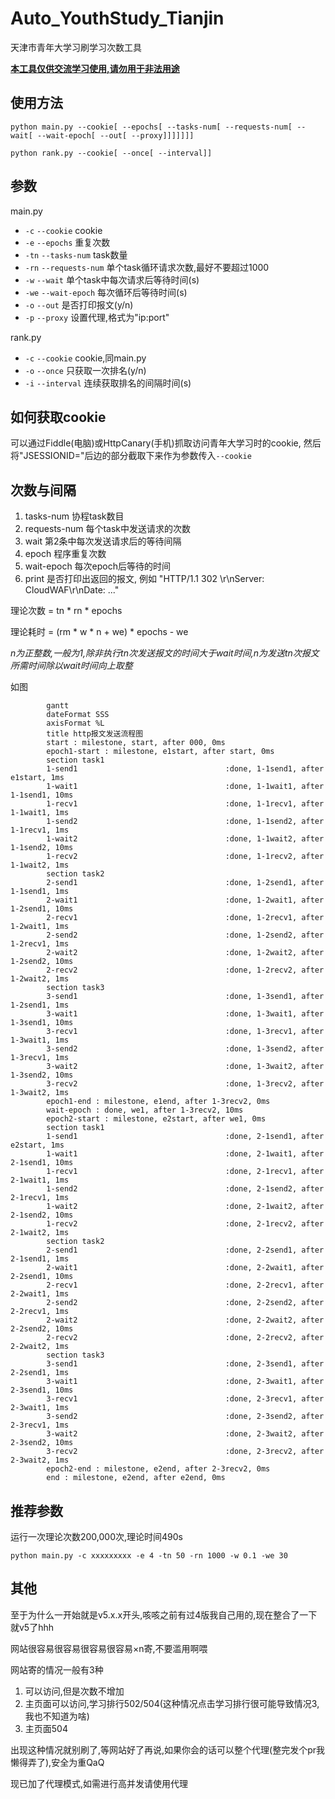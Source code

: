 # Auto_YouthStudy_Tianjin

天津市青年大学习刷学习次数工具

**<u>本工具仅供交流学习使用,请勿用于非法用途</u>**

## 使用方法

```shell
python main.py --cookie[ --epochs[ --tasks-num[ --requests-num[ --wait[ --wait-epoch[ --out[ --proxy]]]]]]]
```

```shell
python rank.py --cookie[ --once[ --interval]]
```

## 参数

main.py

* `-c` `--cookie` cookie
* `-e` `--epochs` 重复次数
* `-tn` `--tasks-num` task数量
* `-rn` `--requests-num` 单个task循环请求次数,最好不要超过1000
* `-w` `--wait` 单个task中每次请求后等待时间(s)
* `-we` `--wait-epoch` 每次循环后等待时间(s)
* `-o` `--out` 是否打印报文(y/n)
* `-p` `--proxy` 设置代理,格式为"ip:port"

rank.py

- `-c` `--cookie` cookie,同main.py
- `-o` `--once` 只获取一次排名(y/n)
- `-i` `--interval` 连续获取排名的间隔时间(s)


## 如何获取cookie

可以通过Fiddle(电脑)或HttpCanary(手机)抓取访问青年大学习时的cookie, 然后将"JSESSIONID="后边的部分截取下来作为参数传入`--cookie`

## 次数与间隔

1. tasks-num 协程task数目
2. requests-num 每个task中发送请求的次数
3. wait 第2条中每次发送请求后的等待间隔
4. epoch 程序重复次数
5. wait-epoch 每次epoch后等待的时间
6. print 是否打印出返回的报文, 例如 "HTTP/1.1 302 \r\nServer: CloudWAF\r\nDate: ..."

理论次数 = tn * rn * epochs

理论耗时 = (rm * w * n + we) * epochs - we

*n为正整数,一般为1,除非执行tn次发送报文的时间大于wait时间,n为发送tn次报文所需时间除以wait时间向上取整*

如图

```mermaid
        gantt
        dateFormat SSS
        axisFormat %L
        title http报文发送流程图
        start : milestone, start, after 000, 0ms
        epoch1-start : milestone, e1start, after start, 0ms
        section task1
        1-send1                      			:done, 1-1send1, after e1start, 1ms
        1-wait1									:done, 1-1wait1, after 1-1send1, 10ms
        1-recv1                      			:done, 1-1recv1, after 1-1wait1, 1ms
        1-send2                      			:done, 1-1send2, after 1-1recv1, 1ms
        1-wait2									:done, 1-1wait2, after 1-1send2, 10ms
        1-recv2                      			:done, 1-1recv2, after 1-1wait2, 1ms
        section task2                                                
      	2-send1                      			:done, 1-2send1, after 1-1send1, 1ms
      	2-wait1									:done, 1-2wait1, after 1-2send1, 10ms
      	2-recv1                      			:done, 1-2recv1, after 1-2wait1, 1ms
      	2-send2                      			:done, 1-2send2, after 1-2recv1, 1ms
      	2-wait2									:done, 1-2wait2, after 1-2send2, 10ms
      	2-recv2                      			:done, 1-2recv2, after 1-2wait2, 1ms
        section task3                                                
        3-send1                             	:done, 1-3send1, after 1-2send1, 1ms
        3-wait1									:done, 1-3wait1, after 1-3send1, 10ms
        3-recv1                      			:done, 1-3recv1, after 1-3wait1, 1ms
        3-send2                      			:done, 1-3send2, after 1-3recv1, 1ms
        3-wait2									:done, 1-3wait2, after 1-3send2, 10ms
        3-recv2                      			:done, 1-3recv2, after 1-3wait2, 1ms
        epoch1-end : milestone, e1end, after 1-3recv2, 0ms
        wait-epoch : done, we1, after 1-3recv2, 10ms
        epoch2-start : milestone, e2start, after we1, 0ms
        section task1                                                                   
        1-send1                      			:done, 2-1send1, after e2start, 1ms               
        1-wait1									:done, 2-1wait1, after 2-1send1, 10ms   
        1-recv1                      			:done, 2-1recv1, after 2-1wait1, 1ms    
        1-send2                      			:done, 2-1send2, after 2-1recv1, 1ms    
        1-wait2									:done, 2-1wait2, after 2-1send2, 10ms   
        1-recv2                      			:done, 2-1recv2, after 2-1wait2, 1ms    
        section task2                                                                   
      	2-send1                      			:done, 2-2send1, after 2-1send1, 1ms    
      	2-wait1									:done, 2-2wait1, after 2-2send1, 10ms   
      	2-recv1                      			:done, 2-2recv1, after 2-2wait1, 1ms    
      	2-send2                      			:done, 2-2send2, after 2-2recv1, 1ms    
      	2-wait2									:done, 2-2wait2, after 2-2send2, 10ms   
      	2-recv2                      			:done, 2-2recv2, after 2-2wait2, 1ms    
        section task3                                                                   
        3-send1                             	:done, 2-3send1, after 2-2send1, 1ms    
        3-wait1									:done, 2-3wait1, after 2-3send1, 10ms   
        3-recv1                      			:done, 2-3recv1, after 2-3wait1, 1ms    
        3-send2                      			:done, 2-3send2, after 2-3recv1, 1ms    
        3-wait2									:done, 2-3wait2, after 2-3send2, 10ms   
        3-recv2                      			:done, 2-3recv2, after 2-3wait2, 1ms   
        epoch2-end : milestone, e2end, after 2-3recv2, 0ms  
        end : milestone, e2end, after e2end, 0ms
```

## 推荐参数

运行一次理论次数200,000次,理论时间490s

```shell
python main.py -c xxxxxxxxx -e 4 -tn 50 -rn 1000 -w 0.1 -we 30
```

## 其他

至于为什么一开始就是v5.x.x开头,咳咳之前有过4版我自己用的,现在整合了一下就v5了hhh

网站很容易很容易很容易很容易×n寄,不要滥用啊喂

网站寄的情况一般有3种

1. 可以访问,但是次数不增加
2. 主页面可以访问,学习排行502/504(这种情况点击学习排行很可能导致情况3,我也不知道为啥)
3. 主页面504

出现这种情况就别刷了,等网站好了再说,如果你会的话可以整个代理(整完发个pr我懒得弄了),安全为重QaQ

现已加了代理模式,如需进行高并发请使用代理
